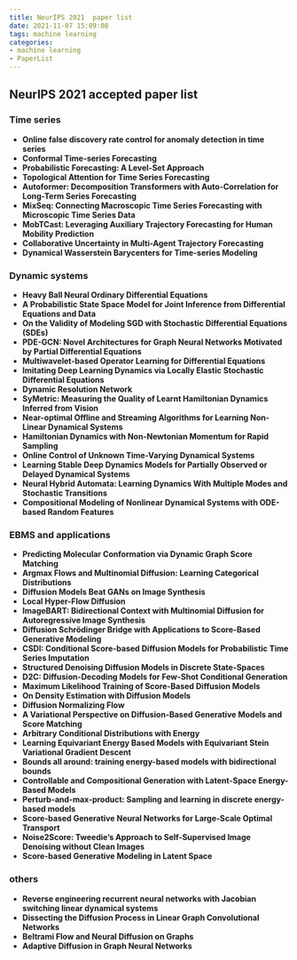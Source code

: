 ```yaml
---
title: NeurIPS 2021  paper list
date: 2021-11-07 15:09:08
tags: machine learning
categories:
- machine learning
- PaperList
---
```




## NeurIPS 2021 accepted paper list<!--more-->

### Time series

* **Online false discovery rate control for anomaly detection in time series**
* **Conformal Time-series Forecasting**
* **Probabilistic Forecasting: A Level-Set Approach**
* **Topological Attention for Time Series Forecasting**
* **Autoformer: Decomposition Transformers with Auto-Correlation for Long-Term Series Forecasting**
* **MixSeq: Connecting Macroscopic Time Series Forecasting with Microscopic Time Series Data**
* **MobTCast: Leveraging Auxiliary Trajectory Forecasting for Human Mobility Prediction**
* **Collaborative Uncertainty in Multi-Agent Trajectory Forecasting**
* **Dynamical Wasserstein Barycenters for Time-series Modeling**

### Dynamic systems

* **Heavy Ball Neural Ordinary Differential Equations**
* **A Probabilistic State Space Model for Joint Inference from Differential Equations and Data**
* **On the Validity of Modeling SGD with Stochastic Differential Equations (SDEs)**
* **PDE-GCN: Novel Architectures for Graph Neural Networks Motivated by Partial Differential Equations**
* **Multiwavelet-based Operator Learning for Differential Equations**
* **Imitating Deep Learning Dynamics via Locally Elastic Stochastic Differential Equations**
* **Dynamic Resolution Network**
* **SyMetric: Measuring the Quality of Learnt Hamiltonian Dynamics Inferred from Vision**
* **Near-optimal Offline and Streaming Algorithms for Learning Non-Linear Dynamical Systems**
* **Hamiltonian Dynamics with Non-Newtonian Momentum for Rapid Sampling**
* **Online Control of Unknown Time-Varying Dynamical Systems**
* **Learning Stable Deep Dynamics Models for Partially Observed or Delayed Dynamical Systems**
* **Neural Hybrid Automata: Learning Dynamics With Multiple Modes and Stochastic Transitions**
* **Compositional Modeling of Nonlinear Dynamical Systems with ODE-based Random Features**

### EBMS and applications

* **Predicting Molecular Conformation via Dynamic Graph Score Matching**
* **Argmax Flows and Multinomial Diffusion: Learning Categorical Distributions**
* **Diffusion Models Beat GANs on Image Synthesis**
* **Local Hyper-Flow Diffusion**
* **ImageBART: Bidirectional Context with Multinomial Diffusion for Autoregressive Image Synthesis**
* **Diffusion Schrödinger Bridge with Applications to Score-Based Generative Modeling**
* **CSDI: Conditional Score-based Diffusion Models for Probabilistic Time Series Imputation**
* **Structured Denoising Diffusion Models in Discrete State-Spaces**
* **D2C: Diffusion-Decoding Models for Few-Shot Conditional Generation**
* **Maximum Likelihood Training of Score-Based Diffusion Models**
* **On Density Estimation with Diffusion Models**
* **Diffusion Normalizing Flow**
* **A Variational Perspective on Diffusion-Based Generative Models and Score Matching**
* **Arbitrary Conditional Distributions with Energy**
* **Learning Equivariant Energy Based Models with Equivariant Stein Variational Gradient Descent**
* **Bounds all around: training energy-based models with bidirectional bounds**
* **Controllable and Compositional Generation with Latent-Space Energy-Based Models**
* **Perturb-and-max-product: Sampling and learning in discrete energy-based models**
* **Score-based Generative Neural Networks for Large-Scale Optimal Transport**
* **Noise2Score: Tweedie’s Approach to Self-Supervised Image Denoising without Clean Images**
* **Score-based Generative Modeling in Latent Space**

### others

* **Reverse engineering recurrent neural networks with Jacobian switching linear dynamical systems**
* **Dissecting the Diffusion Process in Linear Graph Convolutional Networks**
* **Beltrami Flow and Neural Diffusion on Graphs**
* **Adaptive Diffusion in Graph Neural Networks**